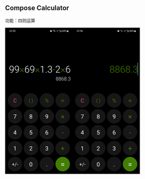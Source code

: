## Compose Calculator

功能：四则运算

<img src="readme/screenshot_1.png" alt="输入" width="220" align=left />

<img src="readme/screenshot_2.png" alt="计算结果" width="220" />